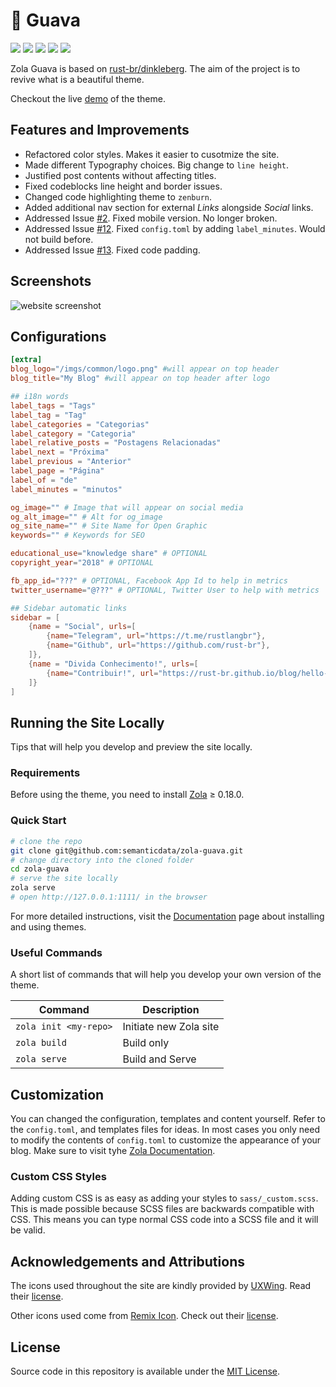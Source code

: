 # 🍈 Guava

<p align="">
  <img src="https://img.shields.io/github/languages/code-size/semanticdata/zola-guava" />
  <img src="https://img.shields.io/github/repo-size/semanticdata/zola-guava" />
  <img src="https://img.shields.io/github/commit-activity/t/semanticdata/zola-guava" />
  <img src="https://img.shields.io/github/last-commit/semanticdata/zola-guava" />
  <img src="https://img.shields.io/website/https/miguelpimentel.do/zola-guava.svg" />
</p>

Zola Guava is based on [rust-br/dinkleberg](https://github.com/rust-br/dinkleberg). The aim of the project is to revive what is a beautiful theme.

Checkout the live [demo](https://miguelpimentel.do/zola-guava/) of the theme.

## Features and Improvements

* Refactored color styles. Makes it easier to cusotmize the site.
* Made different Typography choices. Big change to `line height`.
* Justified post contents without affecting titles.
* Fixed codeblocks line height and border issues.
* Changed code highlighting theme to `zenburn`.
* Added additional nav section for external *Links* alongside *Social* links.
* Addressed Issue [#2](https://github.com/rust-br/dinkleberg/issues/2). Fixed mobile version. No longer broken.
* Addressed Issue [#12](https://github.com/rust-br/dinkleberg/issues/12). Fixed `config.toml` by adding `label_minutes`. Would not build before.
* Addressed Issue [#13](https://github.com/rust-br/dinkleberg/issues/13). Fixed code padding.

## Screenshots

![website screenshot](screenshot.png)

## Configurations

```toml
[extra]
blog_logo="/imgs/common/logo.png" #will appear on top header
blog_title="My Blog" #will appear on top header after logo

## i18n words
label_tags = "Tags"
label_tag = "Tag"
label_categories = "Categorias"
label_category = "Categoria"
label_relative_posts = "Postagens Relacionadas"
label_next = "Próxima"
label_previous = "Anterior"
label_page = "Página"
label_of = "de"
label_minutes = "minutos"

og_image="" # Image that will appear on social media
og_alt_image="" # Alt for og_image
og_site_name="" # Site Name for Open Graphic
keywords="" # Keywords for SEO

educational_use="knowledge share" # OPTIONAL
copyright_year="2018" # OPTIONAL

fb_app_id="???" # OPTIONAL, Facebook App Id to help in metrics
twitter_username="@???" # OPTIONAL, Twitter User to help with metrics

## Sidebar automatic links
sidebar = [
    {name = "Social", urls=[
        {name="Telegram", url="https://t.me/rustlangbr"},
        {name="Github", url="https://github.com/rust-br"},
    ]},
    {name = "Divida Conhecimento!", urls=[
        {name="Contribuir!", url="https://rust-br.github.io/blog/hello-world"}
    ]}
]

```

## Running the Site Locally

Tips that will help you develop and preview the site locally.

### Requirements

Before using the theme, you need to install [Zola](https://www.getzola.org/documentation/getting-started/installation/) ≥ 0.18.0.

### Quick Start

```bash
# clone the repo
git clone git@github.com:semanticdata/zola-guava.git
# change directory into the cloned folder
cd zola-guava
# serve the site locally
zola serve
# open http://127.0.0.1:1111/ in the browser
```

For more detailed instructions, visit the [Documentation](https://www.getzola.org/documentation/themes/installing-and-using-themes/) page about installing and using themes.

### Useful Commands

A short list of commands that will help you develop your own version of the theme.

| Command                    | Description                |
| -------------------------- | -------------------------- |
| `zola init <my-repo>`      | Initiate new Zola site     |
| `zola build`               | Build only                 |
| `zola serve`               | Build and Serve            |

## Customization

You can changed the configuration, templates and content yourself. Refer to the `config.toml`, and templates files for ideas. In most cases you only need to modify the contents of `config.toml` to customize the appearance of your blog. Make sure to visit tyhe [Zola Documentation](https://www.getzola.org/documentation/getting-started/overview/).

### Custom CSS Styles

Adding custom CSS is as easy as adding your styles to `sass/_custom.scss`. This is made possible because SCSS files are backwards compatible with CSS. This means you can type normal CSS code into a SCSS file and it will be valid.

## Acknowledgements and Attributions

The icons used throughout the site are kindly provided by [UXWing](https://uxwing.com/license/). Read their [license](https://uxwing.com/license/).

Other icons used come from [Remix Icon](https://remixicon.com/). Check out their [license](https://remixicon.com/license).

## License

Source code in this repository is available under the [MIT License](LICENSE).
